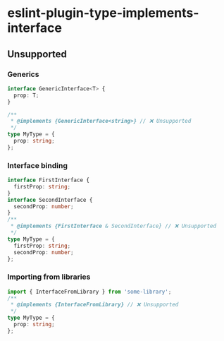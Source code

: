 # eslint-plugin-type-implements-interface

## Unsupported

### Generics

```ts
interface GenericInterface<T> {
  prop: T;
}

/**
 * @implements {GenericInterface<string>} // ❌ Unsupported
 */
type MyType = {
  prop: string;
};
```

### Interface binding

```ts
interface FirstInterface {
  firstProp: string;
}
interface SecondInterface {
  secondProp: number;
}
/**
 * @implements {FirstInterface & SecondInterface} // ❌ Unsupported
 */
type MyType = {
  firstProp: string;
  secondProp: number;
};
```

### Importing from libraries

```ts
import { InterfaceFromLibrary } from 'some-library';
/**
 * @implements {InterfaceFromLibrary} // ❌ Unsupported
 */
type MyType = {
  prop: string;
};
```
